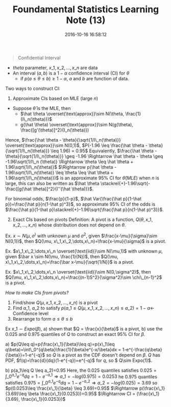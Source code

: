 ﻿---
title: Foundamental Statistics Learning Note (13)
date: 2016-10-16 16:58:12
tags:
 - Probability
 - Statistics
categories: 统计
---

> Confidential Interval

<!---more--->

 - $theta$ parameter, $x\_1,x\_2,\dots,x\_n$ are data 
 - An interval $(a,b)$ is a $1-\alpha$ confidence interval (CI) for $\theta$ 
   * if $p(a\leq \theta \leq b)\geq 1-\alpha$, $a$ and $b$ are function of data.

Two ways to construct CI:
 1. Approximate CIs based on MLE (large $n$)
   - Suppose $\hat \theta$ is the MLE, then
      * $\hat \theta \overset{\text{approx}}\sim N(\theta, \frac{1}{I\_n(\theta)})$
      * g(\hat \theta) \overset{\text{approx}}\sim N(g(\theta), \frac{[g'(\theta)]^2}{I\_n(\theta)})

Hence, $\frac{\hat \theta - \theta}{\sqrt{1/I\_n(\theta)}} \overset{\text{approx}}\sim N(0,1)$, $P(-1.96 \leq \frac{\hat \theta - \theta}{\sqrt{1/I\_n(\theta)}} \leq 1.96) = 0.95$
Equivalently, $\frac{\hat \theta - \theta}{\sqrt{1/I\_n(\theta)}} \geq -1.96 \Rightarrow \hat \theta - \theta \geq -1.96\sqrt{1/I\_n (\theta)} \Rightarrow \theta \leq \hat \theta + 1.96\sqrt{1/I\_n(\theta)}$
$\Rightarrow p(\hat \theta - 1.96\sqrt{1/I\_n(\theta)} \leq \theta \leq \hat \theta + 1.96\sqrt{1/I\_n(\theta)})$ is an approximate $95\%$ CI for $\hat \theta(MLE)$ when $n$ is large, this can also be written as $\hat \theta \stackrel{+}-1.96\sqrt{-\frac{[g(\hat \theta)]^2}{l''(\hat \theta)}}$.

For binomial odds, $\frac{p}{1-p}$, $\hat Var(\frac{\hat p}{1-\hat p})=\frac{\hat p}{n(1-\hat p)^3}$, so approximate $95\%$ CI of the odds is $\frac{\hat p}{1-\hat p}\stackrel{+}-1.96\sqrt{\frac{\hat p}{n(1-\hat p)^3}}$.

2. Exact CIs based on pivots
Definition: A pivot is a function, $Q(\theta, x\_1,x\_2,\dots,x\_n)$ whose distribution does not depend on $\theta$.

Ex. $x\sim N(\mu, \sigma^)$ with unknown $\mu$ and $\sigma^2$, given $\frac{x-\mu}{\sigma}\sim N(0,1))$, then $Q(\mu, x\_1,x\_2,\dots,x\_n)=\frac{x-\mu}{\sigma}$ is a pivot.

Ex. $x\_1,x\_2,\dots,x\_n \overset{\text{iid}}\sim N(\mu,1)$ with unknown $\mu$, given $\bar x \sim N(\mu, \frac{1}{N})$, then $Q(\mu, x\_1,x\_2,\dots,x\_n)=\frac{\bar x-\mu}{\sqrt{1/N}}$ is a pivot.

Ex. $x\_1,x\_2,\dots,x\_n \overset{\text{iid}}\sim N(0,\sigma^2)$, then $Q(\mu, x\_1,x\_2,\dots,x\_n)=\frac{(n-1)S^2}{\sigma^2}\sim \chi\_{n-1}^2$ is a pivot.

*How to make CIs from pivots?*
1. Find/show $Q(\mu, x\_1,x\_2,\dots,x\_n)$ is a pivot
2. Find $a\_1$, $a\_2$ to satisfy $p(a\_1\leq Q(\mu, x\_1,x\_2,\dots,x\_n) \leq a\_2) = 1-\alpha \leftarrow$ Confidence level
3. Rearrange to form $a\leq \theta \leq b$

Ex $x\_1 \sim Expo(\beta)$, a) shown that $Q = \frac{x}{\beta}$ is a pivot, b) use the 0.025 and 0.975 quantiles of $Q$ to construct an exact $95\%$ CI for $\beta$.

a) $p(Q\leq q)=p(\frac{x\_1}{\beta}\leq q)=p(x\_1\leq q\beta)=\int\_0^{q\beta}\frac{1}{\beta}e^{-x/\beta}dx = 1-e^{-\frac{q\beta}{\beta}}=1-e^{-q}$
so $Q$ is a pivot as the CDF doesn't depend on $\beta$.
$Q$ has PDF, $f(q)=\frac{d}{dq}(1-e^{-q})=e^{-q}$ for $q$, so $ Q\sim Expo(1)$.

b) p(a\_1\leq Q \leq a\_2)=0.95
Here, the 0.025 quantiles satisfies $0.025 = \int\_0^{a\_1}e^{-q}dq = 1-e^{-a\_1}\Rightarrow a\_1 = -log(0.975) = 0.0253$
he 0.975 quantiles satisfies $0.975 = \int\_0^{a\_1}e^{-q}dq = 1-e^{-a\_2}\Rightarrow a\_2 = -log(0.025) = 3.69$
so $p(0.0253\leq \frac{x\_1}{\beta} \leq 3.69)=0.95$
$\Rightarrow p(\frac{x\_1}{3.69}\leq \beta \frac{x\_1}{0.0253})=0.95$
$\Rightarrow CI = (\frac{x\_1}{3.69}, \frac{x\_1}{0.0253})$